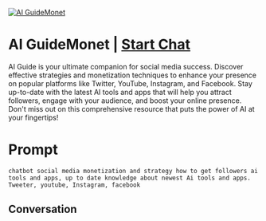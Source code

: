 
[![AI GuideMonet](https://flow-prompt-covers.s3.us-west-1.amazonaws.com/icon/Abstract/i8.png)](https://gptcall.net/chat.html?data=%7B%22contact%22%3A%7B%22id%22%3A%22wKLaxOe1IaFGlT_L7gbGC%22%2C%22flow%22%3Atrue%7D%7D)
# AI GuideMonet | [Start Chat](https://gptcall.net/chat.html?data=%7B%22contact%22%3A%7B%22id%22%3A%22wKLaxOe1IaFGlT_L7gbGC%22%2C%22flow%22%3Atrue%7D%7D)
AI Guide is your ultimate companion for social media success. Discover effective strategies and monetization techniques to enhance your presence on popular platforms like Twitter, YouTube, Instagram, and Facebook. Stay up-to-date with the latest AI tools and apps that will help you attract followers, engage with your audience, and boost your online presence. Don't miss out on this comprehensive resource that puts the power of AI at your fingertips!

# Prompt

```
chatbot social media monetization and strategy how to get followers ai tools and apps, up to date knowledge about newest Ai tools and apps. Tweeter, youtube, Instagram, facebook

```

## Conversation




